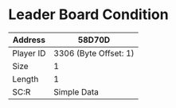 
#  Leader Board Condition
Address   | 58D70D
----------|-------------
Player ID | 3306 (Byte Offset: 1)
Size 	  | 1
Length 	  | 1
SC:R      | Simple Data


